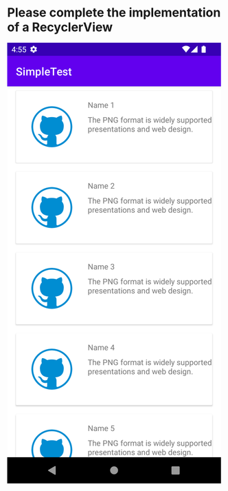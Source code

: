 # Please complete the implementation of a RecyclerView

![alt text](screenshots/Screenshot_1666212911.png "Simple Test Screen")


